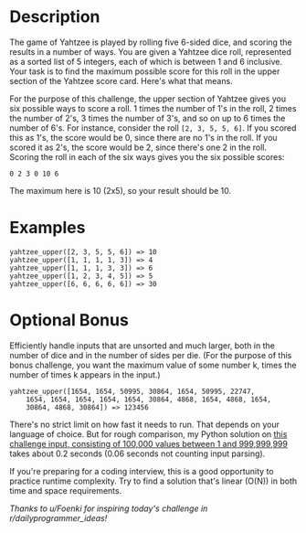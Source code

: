 # Description

The game of Yahtzee is played by rolling five 6-sided dice, and scoring the results in a number of ways. You are given a Yahtzee dice roll, represented as a sorted list of 5 integers, each of which is between 1 and 6 inclusive. Your task is to find the maximum possible score for this roll in the upper section of the Yahtzee score card. Here's what that means.

For the purpose of this challenge, the upper section of Yahtzee gives you six possible ways to score a roll. 1 times the number of 1's in the roll, 2 times the number of 2's, 3 times the number of 3's, and so on up to 6 times the number of 6's. For instance, consider the roll `[2, 3, 5, 5, 6]`. If you scored this as 1's, the score would be 0, since there are no 1's in the roll. If you scored it as 2's, the score would be 2, since there's one 2 in the roll. Scoring the roll in each of the six ways gives you the six possible scores:

    0 2 3 0 10 6

The maximum here is 10 (2x5), so your result should be 10.

# Examples

    yahtzee_upper([2, 3, 5, 5, 6]) => 10
    yahtzee_upper([1, 1, 1, 1, 3]) => 4
    yahtzee_upper([1, 1, 1, 3, 3]) => 6
    yahtzee_upper([1, 2, 3, 4, 5]) => 5
    yahtzee_upper([6, 6, 6, 6, 6]) => 30

# Optional Bonus

Efficiently handle inputs that are unsorted and much larger, both in the number of dice and in the number of sides per die. (For the purpose of this bonus challenge, you want the maximum value of some number k, times the number of times k appears in the input.)

    yahtzee_upper([1654, 1654, 50995, 30864, 1654, 50995, 22747,
        1654, 1654, 1654, 1654, 1654, 30864, 4868, 1654, 4868, 1654,
        30864, 4868, 30864]) => 123456

There's no strict limit on how fast it needs to run. That depends on your language of choice. But for rough comparison, my Python solution on [this challenge input, consisting of 100,000 values between 1 and 999,999,999](https://gist.githubusercontent.com/cosmologicon/beadf49c9fe50a5c2a07ab8d68093bd0/raw/fb5af1a744faf79d64e2a3bb10973e642dc6f7b0/yahtzee-upper-1.txt) takes about 0.2 seconds (0.06 seconds not counting input parsing).

If you're preparing for a coding interview, this is a good opportunity to practice runtime complexity. Try to find a solution that's linear (O(N)) in both time and space requirements.

*Thanks to u/Foenki for inspiring today's challenge in r/dailyprogrammer_ideas!*
